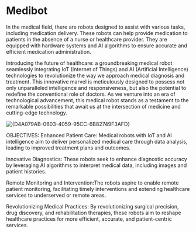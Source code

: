 # Medibot
In the medical field, there are robots designed to assist with various tasks, including medication delivery. These robots can help provide medication to patients in the absence of a nurse or healthcare provider. They are equipped with hardware systems and AI algorithms to ensure accurate and efficient medication administration.

Introducing the future of healthcare: a groundbreaking medical robot seamlessly integrating IoT (Internet of Things) and AI (Artificial Intelligence) technologies to revolutionize the way we approach medical diagnosis and treatment. This innovative marvel is meticulously designed to possess not only unparalleled intelligence and responsiveness, but also the potential to redefine the conventional role of doctors. As we venture into an era of technological advancement, this medical robot stands as a testament to the remarkable possibilities that await us at the intersection of medicine and cutting-edge technology.


![{D4A079AB-0603-4059-95CC-6B82749F3AFD}](https://github.com/user-attachments/assets/330c7a3b-242c-4806-81a9-780332406649)




OBJECTIVES:
Enhanced Patient Care: Medical robots with IoT and AI intelligence aim to deliver personalized medical care through data analysis, leading to improved treatment plans and outcomes.

Innovative Diagnostics: These robots seek to enhance diagnostic accuracy by leveraging AI algorithms to interpret medical data, including images and patient histories.

Remote Monitoring and Intervention:The robots aspire to enable remote patient monitoring, facilitating timely interventions and extending healthcare services to underserved or remote areas.

Revolutionizing Medical Practices: By revolutionizing surgical precision, drug discovery, and rehabilitation therapies, these robots aim to reshape healthcare practices for more efficient, accurate, and patient-centric services.

